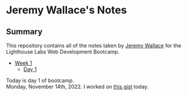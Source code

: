 # Jeremy Wallace's Notes

## Summary

This repository contains all of the notes taken by [Jeremy Wallace](https://github.com/JeremyWallace1) for the Lighthouse Labs Web Development Bootcamp.

* [Week 1](/Week_1)
  * [Day 1](/Week_1/Day_1)

Today is day 1 of bootcamp.\
Monday, November 14th, 2022.
I worked on [this gist](https://gist.github.com/JeremyWallace1/7aa382a223bd5ccc53e7466125ff7371) today. 

